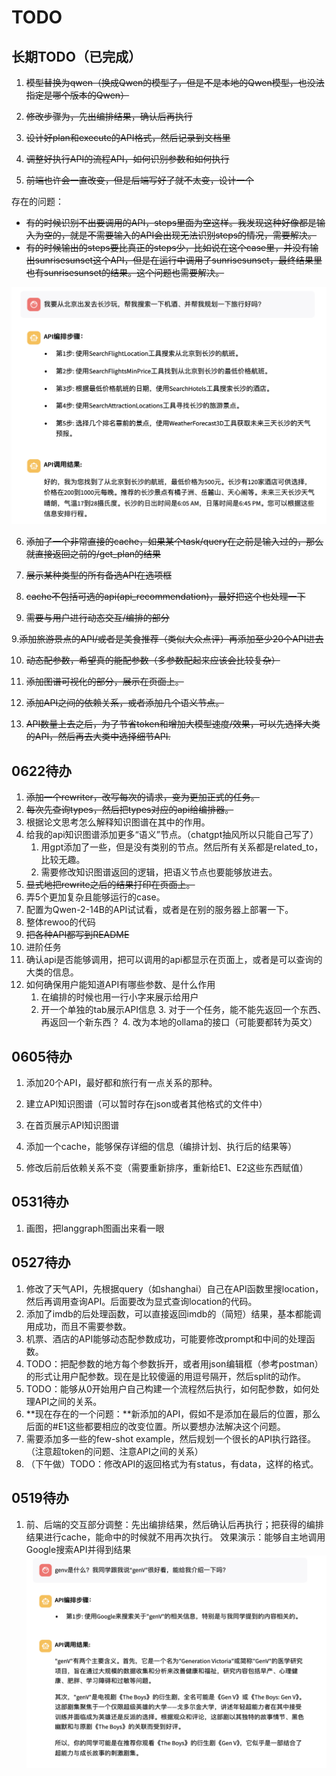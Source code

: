 # TODO

## 长期TODO（已完成）

1. ~~模型替换为qwen（换成Qwen的模型了，但是不是本地的Qwen模型，也没法指定是哪个版本的Qwen）~~

2. ~~修改步骤为，先出编排结果，确认后再执行~~

3. ~~设计好plan和execute的API格式，然后记录到文档里~~

4. ~~调整好执行API的流程API，如何识别参数和如何执行~~

5. ~~前端也许会一直改变，但是后端写好了就不太变，设计一个~~

存在的问题：
* ~~有的时候识别不出要调用的API，steps里面为空这样。我发现这种好像都是输入为空的，就是不需要输入的API会出现无法识别steps的情况，需要解决。~~
* ~~有的时候输出的steps要比真正的steps少，比如说在这个case里，并没有输出sunrisesunset这个API，但是在运行中调用了sunrisesunset，最终结果里也有sunrisesunset的结果。这个问题也需要解决。~~

![steps里缺少步骤](assets/images/24-05-19-旅游规划结果.png)

6. ~~添加了一个非常直接的cache，如果某个task/query在之前是输入过的，那么就直接返回之前的/get_plan的结果~~

7. ~~展示某种类型的所有备选API在选项框~~

8. ~~cache不包括可选的api(api_recommendation)，最好把这个也处理一下~~

8. ~~需要与用户进行动态交互/编排的部分~~

9.~~添加旅游景点的API/或者是美食推荐（类似大众点评）再添加至少20个API进去~~

10. ~~动态配参数，希望真的能配参数（多参数配起来应该会比较复杂）~~

11. ~~添加图谱可视化的部分，展示在页面上。~~

12. ~~添加API之间的依赖关系，或者添加几个语义节点。~~

13. ~~API数量上去之后，为了节省token和增加大模型速度/效果，可以先选择大类的API，然后再去大类中选择细节API.~~

## 0622待办
1. ~~添加一个rewriter，改写每次的请求，变为更加正式的任务。~~
2. ~~每次先查询types，然后把types对应的api给编排器。~~
3. 根据论文思考怎么解释知识图谱在其中的作用。
4. 给我的api知识图谱添加更多“语义”节点。（chatgpt抽风所以只能自己写了）
   1. 用gpt添加了一些，但是没有类别的节点。然后所有关系都是related_to，比较无趣。
   2. 需要修改知识图谱返回的逻辑，把语义节点也要能够放进去。
5. ~~显式地把rewrite之后的结果打印在页面上。~~
6. 弄5个更加复杂且能够运行的case。
8.  配置为Qwen-2-14B的API试试看，或者是在别的服务器上部署一下。
9.  整体rewoo的代码
10. ~~把各种API都写到README~~
11. 进阶任务
   1. 确认api是否能够调用，把可以调用的api都显示在页面上，或者是可以查询的大类的信息。
   2. 如何确保用户能知道API有哪些参数、是什么作用
      1. 在编排的时候也用一行小字来展示给用户
      2. 开一个单独的tab展示API信息
    3.  对于一个任务，能不能先返回一个东西、再返回一个新东西？
    4.  改为本地的ollama的接口（可能要都转为英文）

## 0605待办

1. 添加20个API，最好都和旅行有一点关系的那种。

2. 建立API知识图谱（可以暂时存在json或者其他格式的文件中）

3. 在首页展示API知识图谱

4. 添加一个cache，能够保存详细的信息（编排计划、执行后的结果等）

5. 修改后前后依赖关系不变（需要重新排序，重新给E1、E2这些东西赋值）

## 0531待办

1. 画图，把langgraph图画出来看一眼

## 0527待办

1. 修改了天气API，先根据query（如shanghai）自己在API函数里搜location，然后再调用查询API。后面要改为显式查询location的代码。
2. 添加了imdb的后处理函数，可以直接返回imdb的（简短）结果，基本都能调用成功，而且不需要参数。
3. 机票、酒店的API能够动态配参数成功，可能要修改prompt和中间的处理函数。
4. TODO：把配参数的地方每个参数拆开，或者用json编辑框（参考postman）的形式让用户配参数。现在是比较傻逼的用逗号隔开，然后split的动作。
5. TODO：能够从0开始用户自己构建一个流程然后执行，如何配参数，如何处理API之间的关系。
7. **现在存在的一个问题：**新添加的API，假如不是添加在最后的位置，那么后面的#E1这些都要相应的改变位置。所以要想办法解决这个问题。
8. 需要添加多一些的few-shot example，然后规划一个很长的API执行路径。（注意超token的问题、注意API之间的关系）
6. （下午做）TODO：修改API的返回格式为有status，有data，这样的格式。

## 0519待办

1. 前、后端的交互部分调整：先出编排结果，然后确认后再执行；把获得的编排结果进行cache，能命中的时候就不用再次执行。
效果演示：能够自主地调用Google搜索API并得到结果
![调用google search的API](../assets/images/24-05-19-google搜索结果.png)
